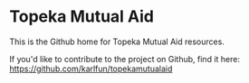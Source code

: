 # Topeka Mutual Aid

This is the Github home for Topeka Mutual Aid resources.

If you'd like to contribute to the project on Github, find it here: https://github.com/karlfun/topekamutualaid

